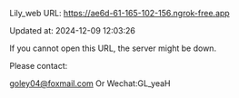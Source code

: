 Lily_web URL: https://ae6d-61-165-102-156.ngrok-free.app

Updated at: 2024-12-09 12:03:26

If you cannot open this URL, the server might be down.

Please contact: 

goley04@foxmail.com Or Wechat:GL_yeaH
